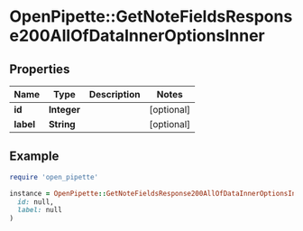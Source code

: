 # OpenPipette::GetNoteFieldsResponse200AllOfDataInnerOptionsInner

## Properties

| Name | Type | Description | Notes |
| ---- | ---- | ----------- | ----- |
| **id** | **Integer** |  | [optional] |
| **label** | **String** |  | [optional] |

## Example

```ruby
require 'open_pipette'

instance = OpenPipette::GetNoteFieldsResponse200AllOfDataInnerOptionsInner.new(
  id: null,
  label: null
)
```

